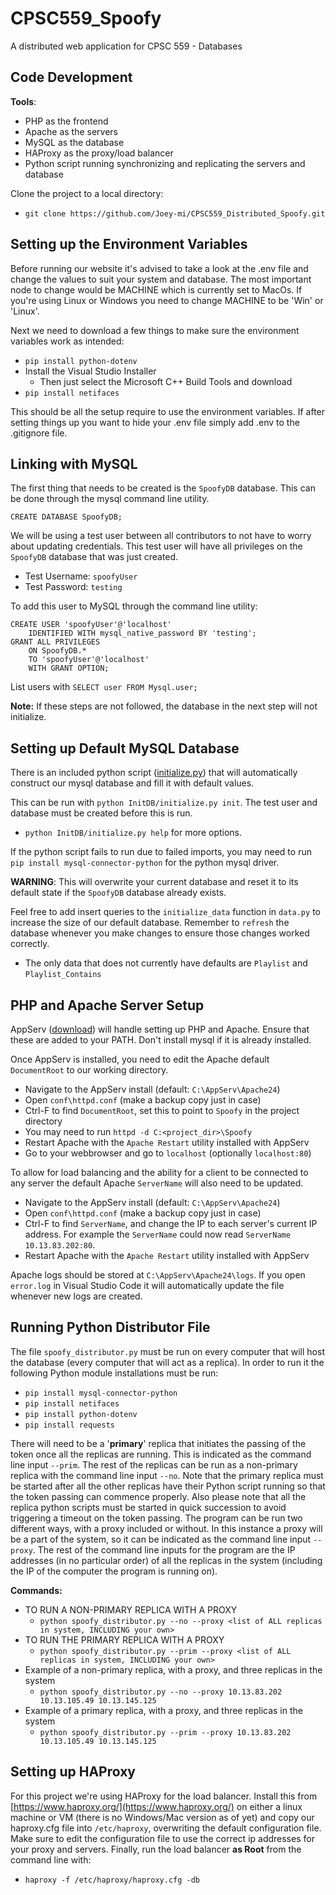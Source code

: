 # CPSC559_Spoofy

A distributed web application for CPSC 559 - Databases

## Code Development

**Tools**:
 - PHP as the frontend
 - Apache as the servers
 - MySQL as the database
 - HAProxy as the proxy/load balancer
 - Python script running synchronizing and replicating the servers and database

Clone the project to a local directory:

 - `git clone https://github.com/Joey-mi/CPSC559_Distributed_Spoofy.git`

## Setting up the Environment Variables
Before running our website it's advised to take a look at the .env file and change the values to suit your system and database. The most important node to change would be MACHINE which is currently set to MacOs. If you're using Linux or Windows you need to change MACHINE to be 'Win' or 'Linux'.

Next we need to download a few things to make sure the environment variables work as intended:

- `pip install python-dotenv`
- Install the Visual Studio Installer
    - Then just select the Microsoft C++ Build Tools and download
- `pip install netifaces`

This should be all the setup require to use the environment variables. If after setting things up you want to hide your .env file simply add .env to the .gitignore file.

## Linking with MySQL
The first thing that needs to be created is the `SpoofyDB` database. This can be done through the mysql command line utility.
```
CREATE DATABASE SpoofyDB;
```

We will be using a test user between all contributors to not have to worry about updating credentials. This test user will have all privileges on the `SpoofyDB` database that was just created.
 - Test Username: `spoofyUser`
 - Test Password: `testing`

To add this user to MySQL through the command line utility:
```
CREATE USER 'spoofyUser'@'localhost'
    IDENTIFIED WITH mysql_native_password BY 'testing';
GRANT ALL PRIVILEGES 
    ON SpoofyDB.* 
    TO 'spoofyUser'@'localhost' 
    WITH GRANT OPTION;
```
List users with `SELECT user FROM Mysql.user;`

**Note:** If these steps are not followed, the database in the next step will not initialize.

## Setting up Default MySQL Database
There is an included python script ([initialize.py](InitDB/initialize.py)) that will automatically construct our mysql database and fill it with default values.

This can be run with `python InitDB/initialize.py init`. The test user and database must be created before this is run.

 - `python InitDB/initialize.py help` for more options.

If the python script fails to run due to failed imports, you may need to run `pip install mysql-connector-python` for the python mysql driver.

**WARNING**: This will overwrite your current database and reset it to its default state if the `SpoofyDB` database already exists.

Feel free to add insert queries to the `initialize_data` function in `data.py` to increase the size of our default database. Remember to `refresh` the database whenever you make changes to ensure those changes worked correctly.

 - The only data that does not currently have defaults are `Playlist` and `Playlist_Contains`

## PHP and Apache Server Setup

AppServ ([download](https://www.appserv.org/en/download/)) will handle setting up PHP and Apache. Ensure that these are added to your PATH. Don't install mysql if it is already installed.

Once AppServ is installed, you need to edit the Apache default `DocumentRoot` to our working directory.
 - Navigate to the AppServ install (default: `C:\AppServ\Apache24`)
 - Open `conf\httpd.conf` (make a backup copy just in case)
 - Ctrl-F to find `DocumentRoot`, set this to point to `Spoofy` in the project directory
 - You may need to run `httpd -d C:<project_dir>\Spoofy`
 - Restart Apache with the `Apache Restart` utility installed with AppServ
 - Go to your webbrowser and go to `localhost` (optionally `localhost:80`)

To allow for load balancing and the ability for a client to be connected to any server the default Apache `ServerName` will also need to be updated.
 - Navigate to the AppServ install (default: `C:\AppServ\Apache24`)
 - Open `conf\httpd.conf` (make a backup copy just in case)
 - Ctrl-F to find `ServerName`, and change the IP to each server's current IP address. For example the `ServerName` could now read `ServerName 10.13.83.202:80`.
  - Restart Apache with the `Apache Restart` utility installed with AppServ

Apache logs should be stored at `C:\AppServ\Apache24\logs`. If you open `error.log` in Visual Studio Code it will automatically update the file whenever new logs are created.

## Running Python Distributor File
The file `spoofy_distributor.py` must be run on every computer that will host the database (every computer that will act as a replica). In order to run it the following Python module installations must be run:
 - `pip install mysql-connector-python`
 - `pip install netifaces`
 - `pip install python-dotenv`
 - `pip install requests`

There will need to be a '**primary**' replica that initiates the passing of the token once all the replicas are running. This is indicated as the command line input `--prim`. The rest of the replicas can be run as a non-primary replica with the command line input `--no`. Note that the primary replica must be started after all the other replicas have their Python script running so that the token passing can commence properly. Also please note that all the replica python scripts must be started in quick succession to avoid triggering a timeout on the token passing. The program can be run two different ways, with a proxy included or without. In this instance a proxy will be a part of the system, so it can be indicated as the command line input `--proxy`. The rest of the command line inputs for the program are the IP addresses (in no particular order) of all the replicas in the system (including the IP of the computer the program is running on).

**Commands:**
 - TO RUN A NON-PRIMARY REPLICA WITH A PROXY
    - `python spoofy_distributor.py --no --proxy <list of ALL replicas in system, INCLUDING your own>`
 - TO RUN THE PRIMARY REPLICA WITH A PROXY
    - `python spoofy_distributor.py --prim --proxy <list of ALL replicas in system, INCLUDING your own>`
 - Example of a non-primary replica, with a proxy, and three replicas in the system
   - `python spoofy_distributor.py --no --proxy 10.13.83.202 10.13.105.49 10.13.145.125`
 - Example of a primary replica, with a proxy, and three replicas in the system
   - `python spoofy_distributor.py --prim --proxy 10.13.83.202 10.13.105.49 10.13.145.125`

## Setting up HAProxy
For this project we're using HAProxy for the load balancer. Install this from [https://www.haproxy.org/](https://www.haproxy.org/) on either a linux machine or VM (there is no Windows/Mac version as of yet) and copy our haproxy.cfg file into `/etc/haproxy`, overwriting the default configuration file. Make sure to edit the configuration file to use the correct ip addresses for your proxy and servers. Finally, run the load balancer **as Root** from the command line with:
 - `haproxy -f /etc/haproxy/haproxy.cfg -db`